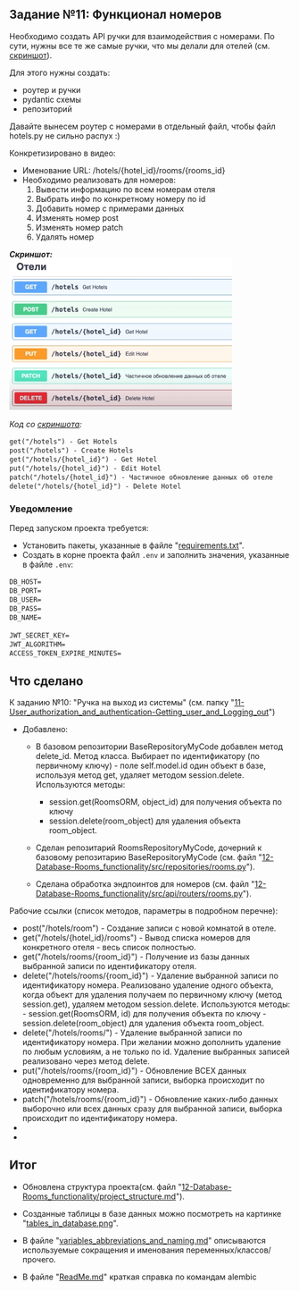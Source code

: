 ## Задание №11: Функционал номеров
Необходимо создать API ручки для взаимодействия с номерами. По сути, 
нужны все те же самые ручки, что мы делали для отелей (см. [скриншот](https://github.com/shilyas-ru/FastAPI_AS/blob/main/12-Database-Rooms_functionality/Screenshot_at_Aug_29_01-19-03.png)).

Для этого нужны создать:
- роутер и ручки
- pydantic схемы
- репозиторий

Давайте вынесем роутер с номерами в отдельный файл, чтобы 
файл hotels.py не сильно распух :)

Конкретизировано в видео:
- Именование URL: /hotels/{hotel_id}/rooms/{rooms_id}
- Необходимо реализовать для номеров:
    1. Вывести информацию по всем номерам отеля
    2. Выбрать инфо по конкретному номеру по id
    3. Добавить номер с примерами данных
    4. Изменять номер post
    5. Изменять номер patch
    6. Удалять номер


***Скриншот:***<br>
<img src="https://github.com/shilyas-ru/FastAPI_AS/blob/main/12-Database-Rooms_functionality/Screenshot_at_Aug_29_01-19-03.png" alt="скриншот" height="270">


*Код со [скриншота](https://github.com/shilyas-ru/FastAPI_AS/blob/main/12-Database-Rooms_functionality/Screenshot_at_Aug_29_01-19-03.png):*
```
get("/hotels") - Get Hotels
post("/hotels") - Create Hotels
get("/hotels/{hotel_id}") - Get Hotel
put("/hotels/{hotel_id}") - Edit Hotel
patch("/hotels/{hotel_id}") - Частичное обновление данных об отеле
delete("/hotels/{hotel_id}") - Delete Hotel
```



### Уведомление
Перед запуском проекта требуется:
- Установить пакеты, указанные в файле "[requirements.txt](https://github.com/shilyas-ru/FastAPI_AS/tree/main/12-Database-Rooms_functionality/requirements.txt)".
- Создать в корне проекта файл `.env` и заполнить значения, указанные в файле `.env`:
```
DB_HOST=
DB_PORT=
DB_USER=
DB_PASS=
DB_NAME=

JWT_SECRET_KEY=
JWT_ALGORITHM=
ACCESS_TOKEN_EXPIRE_MINUTES=
```



## Что сделано

К заданию №10: "Ручка на выход из системы" (см. папку "[11-User_authorization_and_authentication-Getting_user_and_Logging_out](https://github.com/shilyas-ru/FastAPI_AS/tree/main/11-User_authorization_and_authentication-Getting_user_and_Logging_out)")

- Добавлено:
    - В базовом репозитории BaseRepositoryMyCode добавлен метод delete_id. Метод класса. Выбирает по идентификатору 
      (по первичному ключу) - поле self.model.id один объект в базе, используя метод get, удаляет методом session.delete.
      Используются методы:
        - session.get(RoomsORM, object_id) для получения объекта по ключу
        - session.delete(room_object) для удаления объекта room_object.
        
    - Сделан репозитарий RoomsRepositoryMyCode, дочерний к базовому репозитарию BaseRepositoryMyCode (см. файл "[12-Database-Rooms_functionality/src/repositories/rooms.py](https://github.com/shilyas-ru/FastAPI_AS/tree/main/12-Database-Rooms_functionality/src/repositories/rooms.py)").

    - Сделана обработка эндпоинтов для номеров (см. файл "[12-Database-Rooms_functionality/src/api/routers/rooms.py](https://github.com/shilyas-ru/FastAPI_AS/tree/main/12-Database-Rooms_functionality/src/api/routers/rooms.py)").


Рабочие ссылки (список методов, параметры в подробном перечне):
- post("/hotels/room") - Создание записи с новой комнатой в отеле.
- get("/hotels/{hotel_id}/rooms") - Вывод списка номеров для конкретного 
        отеля - весь список полностью.
- get("/hotels/rooms/{room_id}") - Получение из базы данных выбранной 
        записи по идентификатору отеля.
- delete("/hotels/rooms/{room_id}") - Удаление выбранной записи по 
        идентификатору номера.
        Реализовано удаление одного объекта, когда объект для удаления получаем 
        по первичному ключу (метод session.get), удаляем методом session.delete.
        Используются методы:
        - session.get(RoomsORM, id) для получения объекта по ключу
        - session.delete(room_object) для удаления объекта room_object.
- delete("/hotels/rooms/") - Удаление выбранной записи по 
        идентификатору номера.
        При желании можно дополнить удаление по любым условиям, а не только по id.
        Удаление выбранных записей реализовано через метод delete.
- put("/hotels/rooms/{room_id}") - Обновление ВСЕХ данных одновременно 
        для выбранной записи, выборка происходит по идентификатору номера.
- patch("/hotels/rooms/{room_id}") - Обновление каких-либо данных выборочно 
        или всех данных сразу для выбранной записи, выборка происходит по 
        идентификатору номера.
- 
- 


## Итог

- Обновлена структура проекта(см. файл "[12-Database-Rooms_functionality/project_structure.md](https://github.com/shilyas-ru/FastAPI_AS/tree/main/12-Database-Rooms_functionality/project_structure.md)").

- Созданные таблицы в базе данных можно посмотреть на картинке "[tables_in_database.png](https://github.com/shilyas-ru/FastAPI_AS/blob/main/12-Database-Rooms_functionality/tables_in_database.png)".

- В файле "[variables_abbreviations_and_naming.md](https://github.com/shilyas-ru/FastAPI_AS/blob/main/12-Database-Rooms_functionality/src/models/variables_abbreviations_and_naming.md)" описываются используемые сокращения и именования переменных/классов/прочего.

- В файле "[ReadMe.md](https://github.com/shilyas-ru/FastAPI_AS/blob/main/12-Database-Rooms_functionality/src/models/ReadMe.md)" краткая справка по командам alembic

